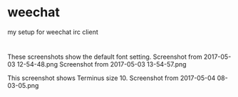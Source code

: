 # weechat
my setup for weechat irc client

#
These screenshots show the default font setting.
Screenshot from 2017-05-03 12-54-48.png
Screenshot from 2017-05-03 13-54-57.png

This screenshot shows Terminus size 10.
Screenshot from 2017-05-04 08-03-05.png
